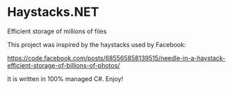 # Haystacks.NET


Efficient storage of millions of files

This project was inspired by the haystacks used by Facebook:

https://code.facebook.com/posts/685565858139515/needle-in-a-haystack-efficient-storage-of-billions-of-photos/

It is written in 100% managed C#. Enjoy!
